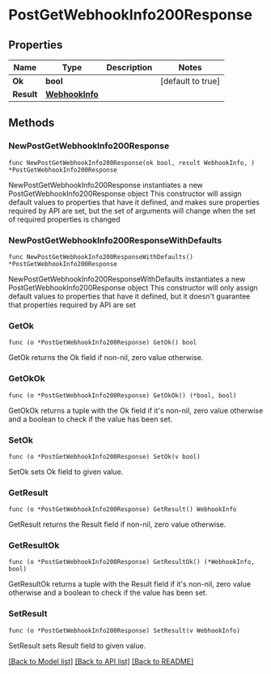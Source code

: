 # PostGetWebhookInfo200Response

## Properties

Name | Type | Description | Notes
------------ | ------------- | ------------- | -------------
**Ok** | **bool** |  | [default to true]
**Result** | [**WebhookInfo**](WebhookInfo.md) |  | 

## Methods

### NewPostGetWebhookInfo200Response

`func NewPostGetWebhookInfo200Response(ok bool, result WebhookInfo, ) *PostGetWebhookInfo200Response`

NewPostGetWebhookInfo200Response instantiates a new PostGetWebhookInfo200Response object
This constructor will assign default values to properties that have it defined,
and makes sure properties required by API are set, but the set of arguments
will change when the set of required properties is changed

### NewPostGetWebhookInfo200ResponseWithDefaults

`func NewPostGetWebhookInfo200ResponseWithDefaults() *PostGetWebhookInfo200Response`

NewPostGetWebhookInfo200ResponseWithDefaults instantiates a new PostGetWebhookInfo200Response object
This constructor will only assign default values to properties that have it defined,
but it doesn't guarantee that properties required by API are set

### GetOk

`func (o *PostGetWebhookInfo200Response) GetOk() bool`

GetOk returns the Ok field if non-nil, zero value otherwise.

### GetOkOk

`func (o *PostGetWebhookInfo200Response) GetOkOk() (*bool, bool)`

GetOkOk returns a tuple with the Ok field if it's non-nil, zero value otherwise
and a boolean to check if the value has been set.

### SetOk

`func (o *PostGetWebhookInfo200Response) SetOk(v bool)`

SetOk sets Ok field to given value.


### GetResult

`func (o *PostGetWebhookInfo200Response) GetResult() WebhookInfo`

GetResult returns the Result field if non-nil, zero value otherwise.

### GetResultOk

`func (o *PostGetWebhookInfo200Response) GetResultOk() (*WebhookInfo, bool)`

GetResultOk returns a tuple with the Result field if it's non-nil, zero value otherwise
and a boolean to check if the value has been set.

### SetResult

`func (o *PostGetWebhookInfo200Response) SetResult(v WebhookInfo)`

SetResult sets Result field to given value.



[[Back to Model list]](../README.md#documentation-for-models) [[Back to API list]](../README.md#documentation-for-api-endpoints) [[Back to README]](../README.md)


